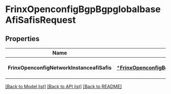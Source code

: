 # FrinxOpenconfigBgpBgpglobalbaseAfiSafisRequest

## Properties
Name | Type | Description | Notes
------------ | ------------- | ------------- | -------------
**FrinxOpenconfigNetworkInstanceafiSafis** | [***FrinxOpenconfigBgpBgpglobalbaseAfiSafis**](frinx.openconfig.bgp.bgpglobalbase.AfiSafis.md) |  | [optional] [default to null]

[[Back to Model list]](../README.md#documentation-for-models) [[Back to API list]](../README.md#documentation-for-api-endpoints) [[Back to README]](../README.md)


